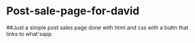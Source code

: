 # Post-sale-page-for-david
##Just a simple post sales page done with html and css with a buttn that links to what'sapp
